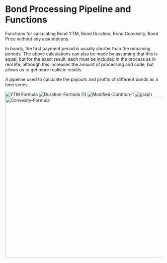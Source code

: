 # Bond Processing Pipeline and Functions 
 Functions for calculating Bond YTM, Bond Duration, Bond Convexity, Bond Price without any assumptions.
 
 In bonds, the first payment period is usually shorter than the remaining periods. The above calculations can also be made by assuming that this is equal, but for the  exact result, each must be included in the process as in real life, although this increases the amount of processing and code, but allows us to get more realistic results.
 
 A pipeline used to calculate the payouts and profits of different bonds as a time series.
 
![YTM Formula](https://user-images.githubusercontent.com/76845631/203068524-827e4caa-ca9b-42aa-abae-65dc42c39c4b.png)
![Duration-Formula (1)](https://user-images.githubusercontent.com/76845631/203068719-8d37c12c-2190-41ba-90f2-ff8c7c9c6193.jpg)
![Modified-Duration-1](https://user-images.githubusercontent.com/76845631/203068767-2c6d9a07-228b-4df0-a915-03cdd67f0e15.jpg)
![graph](https://user-images.githubusercontent.com/76845631/203068776-368859b7-9bb7-4574-a566-37447d71d084.png)
<img width="517" alt="Convexity-Formula" src="https://user-images.githubusercontent.com/76845631/203068781-48bd3168-d3d2-4997-84b8-52228f435361.png">
